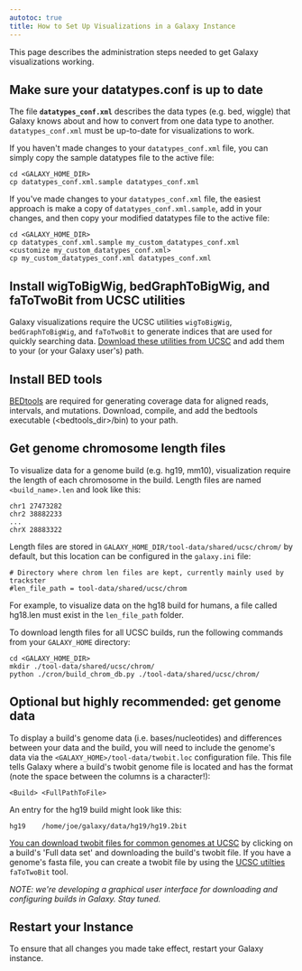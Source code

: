 ```yaml
---
autotoc: true
title: How to Set Up Visualizations in a Galaxy Instance
---
```



This page describes the administration steps needed to get Galaxy visualizations working.



## Make sure your datatypes.conf is up to date

The file **`datatypes_conf.xml`** describes the data types (e.g. bed, wiggle) that Galaxy knows about and how to convert from one data type to another. `datatypes_conf.xml` must be up-to-date for visualizations to work.

If you haven't made changes to your `datatypes_conf.xml` file, you can simply copy the sample datatypes file to the active file:

```
cd <GALAXY_HOME_DIR>
cp datatypes_conf.xml.sample datatypes_conf.xml
```


If you've made changes to your `datatypes_conf.xml` file, the easiest approach is make a copy of `datatypes_conf.xml.sample`, add in your changes, and then copy your modified datatypes file to the active file:

```
cd <GALAXY_HOME_DIR>
cp datatypes_conf.xml.sample my_custom_datatypes_conf.xml
<customize my_custom_datatypes_conf.xml>
cp my_custom_datatypes_conf.xml datatypes_conf.xml
```


## Install wigToBigWig, bedGraphToBigWig, and faToTwoBit from UCSC utilities

Galaxy visualizations require the UCSC utilities `wigToBigWig`, `bedGraphToBigWig`, and `faToTwoBit` to generate indices that are used for quickly searching data. [Download these utilities from UCSC](http://hgdownload.cse.ucsc.edu/admin/exe/) and add them to your (or your Galaxy user's) path.

## Install BED tools

[BEDtools](https://code.google.com/p/bedtools/) are required for generating coverage data for aligned reads, intervals, and mutations. Download, compile, and add the bedtools executable (<bedtools_dir>/bin) to your path.

## Get genome chromosome length files

To visualize data for a genome build (e.g. hg19, mm10), visualization require the length of each chromosome in the build. Length files are named `<build_name>.len` and look like this:

```
chr1 27473282
chr2 38882233
...
chrX 28883322
```


Length files are stored in `GALAXY_HOME_DIR/tool-data/shared/ucsc/chrom/` by default, but this location can be configured in the `galaxy.ini` file:

```
# Directory where chrom len files are kept, currently mainly used by trackster
#len_file_path = tool-data/shared/ucsc/chrom
```


For example, to visualize data on the hg18 build for humans, a file called hg18.len must exist in the `len_file_path` folder.

To download length files for all UCSC builds, run the following commands from your `GALAXY_HOME` directory:

```
cd <GALAXY_HOME_DIR>
mkdir ./tool-data/shared/ucsc/chrom/
python ./cron/build_chrom_db.py ./tool-data/shared/ucsc/chrom/
```


## Optional but highly recommended: get genome data

To display a build's genome data (i.e. bases/nucleotides) and differences between your data and the build, you will need to include the genome's data via the `<GALAXY_HOME>/tool-data/twobit.loc` configuration file. This file tells Galaxy where a build's twobit genome file is located and has the format (note the space between the columns is a <TAB> character!):

```
<Build> <FullPathToFile>
```


An entry for the hg19 build might look like this:

```
hg19	/home/joe/galaxy/data/hg19/hg19.2bit
```


[You can download twobit files for common genomes at UCSC](http://hgdownload.cse.ucsc.edu/downloads.html) by clicking on a build's 'Full data set' and downloading the build's twobit file. If you have a genome's fasta file, you can create a twobit file by using the [UCSC utilties](http://hgdownload.cse.ucsc.edu/admin/exe/) `faToTwoBit` tool.

*NOTE: we're developing a graphical user interface for downloading and configuring builds in Galaxy. Stay tuned.*

## Restart your Instance

To ensure that all changes you made take effect, restart your Galaxy instance.
